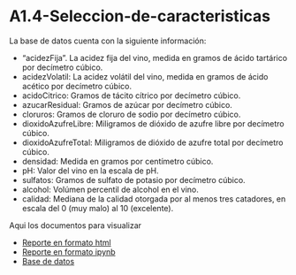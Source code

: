 # A1.4-Seleccion-de-caracteristicas

La base de datos cuenta con la siguiente información:
- “acidezFija”. La acidez fija del vino, medida en gramos de ácido tartárico por decímetro cúbico.
- acidezVolatil: La acidez volátil del vino, medida en gramos de ácido acético por decímetro cúbico.
- acidoCitrico: Gramos de tácito cítrico por decímetro cúbico.
- azucarResidual: Gramos de azúcar por decímetro cúbico.
- cloruros: Gramos de cloruro de sodio por decímetro cúbico.
- dioxidoAzufreLibre: Miligramos de dióxido de azufre libre por decímetro cúbico.
- dioxidoAzufreTotal: Miligramos de dióxido de azufre total por decímetro cúbico.
- densidad: Medida en gramos por centímetro cúbico.
- pH: Valor del vino en la escala de pH.
- sulfatos: Gramos de sulfato de potasio por decímetro cúbico.
- alcohol: Volúmen percentil de alcohol en el vino.
- calidad: Mediana de la calidad otorgada por al menos tres catadores, en escala del 0
(muy malo) al 10 (excelente).

Aqui los documentos para visualizar
- [Reporte en formato html](./A1.4-Seleccion-de-caracteristicas.html)
- [Reporte en formato ipynb](./A1.4-Seleccion-de-caracteristicas.ipynb)
- [Base de datos](./A1.4-Vino-Tinto.csv)


